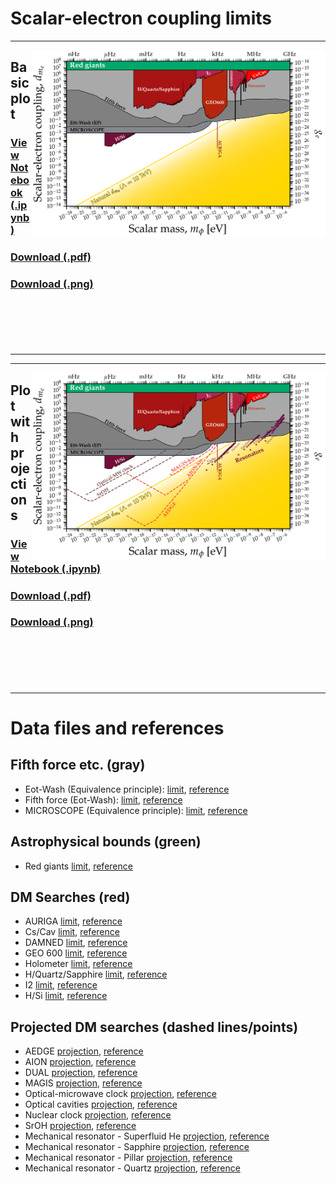 # Scalar-electron coupling limits
---
[<img align="right" height="300" src="../plots/plots_png/ScalarElectron.png">](https://github.com/cajohare/AxionLimits/raw/master/plots/plots_png/ScalarElectron.png)
## Basic plot
### [View Notebook (.ipynb)](https://github.com/cajohare/AxionLimits/blob/master/Scalars.ipynb)
### [Download (.pdf)](https://github.com/cajohare/AxionLimits/raw/master/plots/ScalarElectron.pdf)
### [Download (.png)](https://github.com/cajohare/AxionLimits/raw/master/plots/plots_png/ScalarElectron.png)
### &nbsp;
### &nbsp;
---

---
[<img align="right" height="300" src="../plots/plots_png/ScalarElectron_with_Projections.png">](https://github.com/cajohare/AxionLimits/raw/master/plots/plots_png/ScalarElectron_with_Projections.png)
## Plot with projections
### [View Notebook (.ipynb)](https://github.com/cajohare/AxionLimits/blob/master/Scalars.ipynb)
### [Download (.pdf)](https://github.com/cajohare/AxionLimits/raw/master/plots/ScalarElectron_with_Projections.pdf)
### [Download (.png)](https://github.com/cajohare/AxionLimits/raw/master/plots/plots_png/ScalarElectron_with_Projections.png)
### &nbsp;
### &nbsp;
---

# Data files and references

## Fifth force etc. (gray)
* Eot-Wash (Equivalence principle): [limit](https://github.com/cajohare/AxionLimits/raw/master/limit_data/ScalarElectron/EotWashEP.txt), [reference](https://arxiv.org/abs/2204.01454)
* Fifth force (Eot-Wash): [limit](https://github.com/cajohare/AxionLimits/raw/master/limit_data/ScalarElectron/FifthForce.txt), [reference](https://arxiv.org/abs/1508.01798)
* MICROSCOPE (Equivalence principle): [limit](https://github.com/cajohare/AxionLimits/raw/master/limit_data/ScalarElectron/MICROSCOPE.txt), [reference](https://arxiv.org/abs/1712.00483)

## Astrophysical bounds (green)
* Red giants [limit](https://github.com/cajohare/AxionLimits/raw/master/limit_data/ScalarElectron/RedGiants.txt), [reference](https://arxiv.org/abs/1611.05852)

## DM Searches (red)
* AURIGA [limit](https://github.com/cajohare/AxionLimits/raw/master/limit_data/ScalarElectron/AURIGA.txt), [reference](https://arxiv.org/abs/1607.07327)
* Cs/Cav [limit](https://github.com/cajohare/AxionLimits/raw/master/limit_data/ScalarElectron/CsCav.txt), [reference](https://arxiv.org/abs/2201.02042)
* DAMNED [limit](https://github.com/cajohare/AxionLimits/raw/master/limit_data/ScalarElectron/DAMNED.txt), [reference](https://arxiv.org/abs/2006.07055)
* GEO 600 [limit](https://github.com/cajohare/AxionLimits/raw/master/limit_data/ScalarElectron/GEO600.txt), [reference](https://arxiv.org/abs/2103.03783)
* Holometer [limit](https://github.com/cajohare/AxionLimits/raw/master/limit_data/ScalarElectron/Holometer.txt), [reference](https://arxiv.org/abs/2108.04746)
* H/Quartz/Sapphire [limit](https://github.com/cajohare/AxionLimits/raw/master/limit_data/ScalarElectron/HQuartzSapphire.txt), [reference](https://arxiv.org/abs/2010.08107)
* I2 [limit](https://github.com/cajohare/AxionLimits/raw/master/limit_data/ScalarElectron/I2.txt), [reference](https://arxiv.org/abs/2010.08107)
* H/Si [limit](https://github.com/cajohare/AxionLimits/raw/master/limit_data/ScalarElectron/HSi.txt), [reference](https://arxiv.org/abs/2008.08773)

## Projected DM searches (dashed lines/points)
* AEDGE [projection](https://github.com/cajohare/AxionLimits/raw/master/limit_data/ScalarElectron/Projections/AEDGE.txt), [reference](https://arxiv.org/abs/2108.02468)
* AION [projection](https://github.com/cajohare/AxionLimits/raw/master/limit_data/ScalarElectron/Projections/AION-km.txt), [reference](https://arxiv.org/abs/2108.02468)
* DUAL [projection](https://github.com/cajohare/AxionLimits/raw/master/limit_data/ScalarElectron/Projections/DUAL.txt), [reference](https://arxiv.org/abs/1508.01798)
* MAGIS [projection](https://github.com/cajohare/AxionLimits/raw/master/limit_data/ScalarElectron/Projections/MAGIS.txt), [reference](https://arxiv.org/abs/2104.02835)
* Optical-microwave clock [projection](https://github.com/cajohare/AxionLimits/raw/master/limit_data/ScalarElectron/Projections/OpticalMW.txt), [reference](https://arxiv.org/abs/1405.2925)
* Optical cavities [projection](https://github.com/cajohare/AxionLimits/raw/master/limit_data/ScalarElectron/Projections/CavityCavity.txt), [reference](https://arxiv.org/abs/1808.00540)
* Nuclear clock [projection](https://github.com/cajohare/AxionLimits/raw/master/limit_data/ScalarElectron/Projections/NuclearClock.txt), [reference](https://arxiv.org/abs/2203.14915)
* SrOH [projection](https://github.com/cajohare/AxionLimits/raw/master/limit_data/ScalarElectron/Projections/SrOH.txt), [reference](https://arxiv.org/abs/1805.08185)
* Mechanical resonator - Superfluid He [projection](https://github.com/cajohare/AxionLimits/raw/master/limit_data/ScalarElectron/Projections/Resonator-Helium.txt), [reference](https://arxiv.org/abs/1910.07574)
* Mechanical resonator - Sapphire [projection](https://github.com/cajohare/AxionLimits/raw/master/limit_data/ScalarElectron/Projections/Resonator-Sapphire.txt), [reference](https://arxiv.org/abs/1910.07574)
* Mechanical resonator - Pillar [projection](https://github.com/cajohare/AxionLimits/raw/master/limit_data/ScalarElectron/Projections/Resonator-Pillar.txt), [reference](https://arxiv.org/abs/1910.07574)
* Mechanical resonator - Quartz [projection](https://github.com/cajohare/AxionLimits/raw/master/limit_data/ScalarElectron/Projections/Resonator-Quartz.txt), [reference](https://arxiv.org/abs/1910.07574)